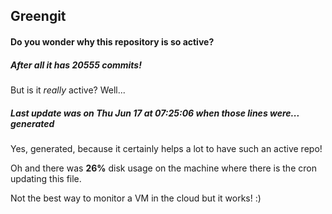 ## Greengit

#### Do you wonder why this repository is so active?

##### After all it has 20555 commits!

But is it *really* active? Well...

##### Last update was on Thu Jun 17 at 07:25:06 when those lines were... generated

Yes, generated, because it certainly helps a lot to have such an active repo!

Oh and there was **26%** disk usage on the machine
where there is the cron updating this file.

Not the best way to monitor a VM in the cloud but it works! :)
